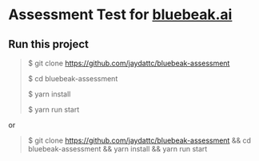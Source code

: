 # Assessment Test for [bluebeak.ai](https://bluebeak.ai/)

## Run this project

> $ git clone https://github.com/jaydattc/bluebeak-assessment
>
> $ cd bluebeak-assessment
>
> $ yarn install
>
> $ yarn run start

or

> $ git clone https://github.com/jaydattc/bluebeak-assessment &&
> cd bluebeak-assessment &&
> yarn install &&
> yarn run start

